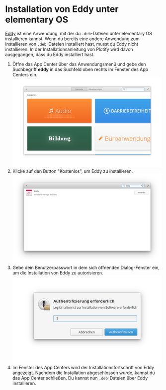 # Installation von Eddy unter elementary OS

[Eddy](https://github.com/donadigo/eddy) ist eine Anwendung, mit der du `.deb`-Dateien unter elementary OS installieren kannst.
Wenn du bereits eine andere Anwendung zum Installieren von `.deb`-Dateien installiert hast, musst du Eddy nicht installieren.
In der Installationsanleitung von Plotify wird davon ausgegangen, dass du Eddy installiert hast.

1. Öffne das App Center über das Anwendungsmenü und gebe den Suchbegriff **eddy** in das Suchfeld oben rechts im Fenster des App Centers ein.<br />![](app-center.png)
2. Klicke auf den Button "Kostenlos", um Eddy zu installieren.<br />![](search-eddy.png)
3. Gebe dein Benutzerpasswort in dem sich öffnenden Dialog-Fenster ein, um die Installation von Eddy zu autorisieren.<br />![](authentication-eddy.png)
4. Im Fenster des App Centers wird der Installationsfortschritt von Eddy angezeigt.
   Nachdem die Installation abgeschlossen wurde, kannst du das App Center schließen.
   Du kannst nun `.deb`-Dateien über Eddy installieren.
